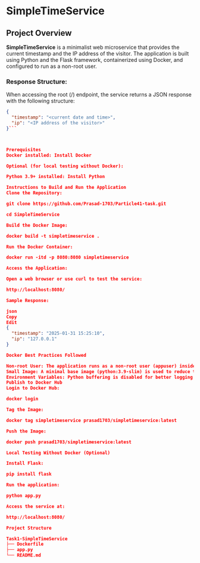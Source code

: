 # **SimpleTimeService**

## **Project Overview**

**SimpleTimeService** is a minimalist web microservice that provides the current timestamp and the IP address of the visitor. The application is built using Python and the Flask framework, containerized using Docker, and configured to run as a non-root user.

### **Response Structure:**

When accessing the root (/) endpoint, the service returns a JSON response with the following structure:

```json
{
  "timestamp": "<current date and time>",
  "ip": "<IP address of the visitor>"
}```



Prerequisites
Docker installed: Install Docker

Optional (for local testing without Docker):

Python 3.9+ installed: Install Python

Instructions to Build and Run the Application
Clone the Repository:

git clone https://github.com/Prasad-1703/Particle41-task.git

cd SimpleTimeService

Build the Docker Image:

docker build -t simpletimeservice .

Run the Docker Container:

docker run -itd -p 8080:8080 simpletimeservice

Access the Application:

Open a web browser or use curl to test the service:

http://localhost:8080/

Sample Response:

json
Copy
Edit
{
  "timestamp": "2025-01-31 15:25:10",
  "ip": "127.0.0.1"
}

Docker Best Practices Followed

Non-root User: The application runs as a non-root user (appuser) inside the container.
Small Image: A minimal base image (python:3.9-slim) is used to reduce the image size.
Environment Variables: Python buffering is disabled for better logging (PYTHONUNBUFFERED=1).
Publish to Docker Hub
Login to Docker Hub:

docker login

Tag the Image:

docker tag simpletimeservice prasad1703/simpletimeservice:latest

Push the Image:

docker push prasad1703/simpletimeservice:latest

Local Testing Without Docker (Optional)

Install Flask:

pip install flask

Run the application:

python app.py

Access the service at:

http://localhost:8080/

Project Structure

Task1-SimpleTimeService
├── Dockerfile
├── app.py
└── README.md
